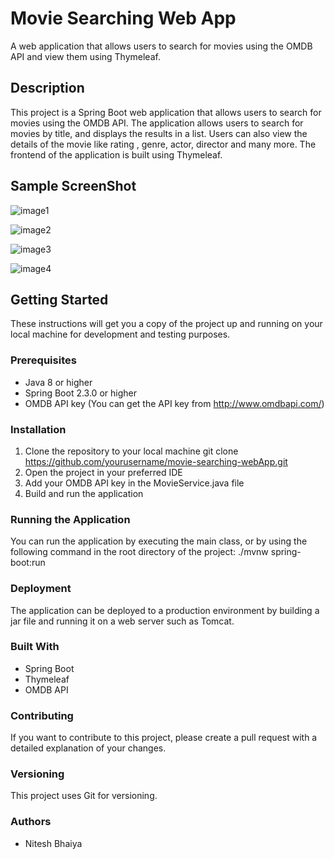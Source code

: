 # Movie Searching Web App
A web application that allows users to search for movies using the OMDB API and view them using Thymeleaf.

## Description
This project is a Spring Boot web application that allows users to search for movies using the OMDB API. The application allows users to search for movies by title, and displays the results in a list. Users can also view the details of the movie like rating , genre, actor, director and many more. The frontend of the application is built using Thymeleaf.

## Sample ScreenShot

![image1](https://blogger.googleusercontent.com/img/b/R29vZ2xl/AVvXsEgTZLVd3seAzv5QicqodkcMLQYIi4ZBWhqHfaEI3-55laC_Z9f91s5VhgvwnCk1D4JTG_3NJcGjG0WAv85XhRvLPJmPLUbE2rWWwpFe51e4Mmu7PukSMw7SITnqpDLfdqOfyxAQDM61MetSB-dYBSg5KxUS8D0r0V5D_GwE8eUz3rh48de8ojjJmg/s1600/screenshot1.png)

![image2](https://blogger.googleusercontent.com/img/b/R29vZ2xl/AVvXsEj9e0_-jrP-gHYmywvoZXqIIS3lqTyMMEBy9gRewWDdrimltyRrYsxDEjWaOWS_Y5D7hkx5TCoDyScs20JU_puClTdPxo3AJVSU7vd32vVpvkym6rKKzoTAmkneob0qkKoGygAaQXoCOVOEXs0XT60aWaWR4d_WuXyyZOMVEDYGtM-ndRozUNJHsw/s1600/screenshot2.png)

![image3](https://blogger.googleusercontent.com/img/b/R29vZ2xl/AVvXsEi7OFi7JDeFQeZAhewDOTbcD4l2dr-aeWVxmt7Ob5aeNZmC_tWzxT7t4B0xqkGeMZk7gLcIFGkwNXwC9kdJT795GwVyaOF56dIKe1q-RsKKHyMiShU3PDOyMCa9qKIUTzQ1busa7cFXZwimeSGyarAq3v96eV3JOJ9FYBeSQ70J6SqUW9ZZ5sMhLw/s1600/screenshot3.png)

![image4](https://blogger.googleusercontent.com/img/b/R29vZ2xl/AVvXsEhRW5catEe8llMa3I-Rn8wOg722W_CzH4HmffXDc6DhX-2jhlsby6WD0mLZvTskThR-xNKehgUYyHZS9ItE3lExDZlDzgok9BbT_TPtnBB-E4lbDJcV48oXLb3CIGOX-SC4oJ8Pj297BQYRdU6F4zgXo_w2kUQkKmStSN-PkK8PjeEBLNogevqsjQ/s1600/screenshot4.png)
 

## Getting Started
These instructions will get you a copy of the project up and running on your local machine for development and testing purposes.

### Prerequisites
- Java 8 or higher
- Spring Boot 2.3.0 or higher
- OMDB API key (You can get the API key from http://www.omdbapi.com/)

### Installation
1. Clone the repository to your local machine git clone https://github.com/yourusername/movie-searching-webApp.git
2. Open the project in your preferred IDE
3. Add your OMDB API key in the MovieService.java file
4. Build and run the application

### Running the Application
You can run the application by executing the main class, or by using the following command in the root directory of the project:
./mvnw spring-boot:run

### Deployment
The application can be deployed to a production environment by building a jar file and running it on a web server such as Tomcat.

### Built With
- Spring Boot
- Thymeleaf
- OMDB API

### Contributing
If you want to contribute to this project, please create a pull request with a detailed explanation of your changes.

### Versioning
This project uses Git for versioning.

### Authors
- Nitesh Bhaiya

